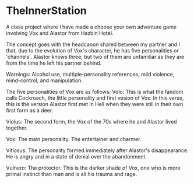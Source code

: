 # TheInnerStation
A class project where I have made a choose your own adventure game involving Vox and Alastor from Hazbin Hotel.

The concept goes with the headcanon shared between my partner and I that, due to the evolution of Vox's character, he has five personalities or 'channels'. Alastor knows three, but two of them are unfamiliar as they are from the time he left his partner behind.

Warnings: Alcohol use, multiple-personality references, mild violence, mind-control, and manipulation.

The five personalities of Vox are as follows:
  Volo: This is what the fandom calls Cockroach, the little personality and first vesion of Vox. In this verse, this is the version Alastor first met in Hell when they were still in their own first form as a deer.

  Violus: The second form, the Vox of the 70s where he and Alastor lived together.

  Vox: The main personality. The entertainer and charmer.

  Vitiosus: The personality formed immediately after Alastor's disappearance. He is angry and in a state of denial over the abandonment.

  Vulnero: The protector. This is the darker shade of Vox, one who is more primal instinct than man and is all his trauma and rage.
